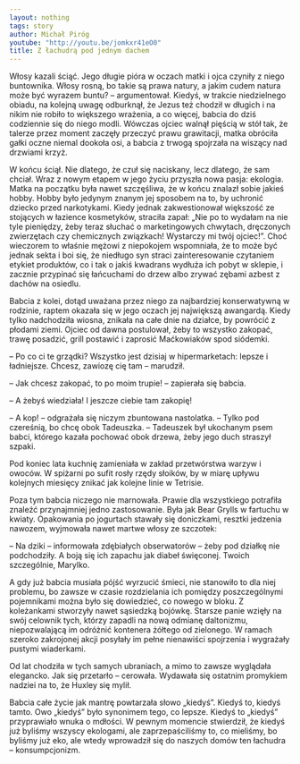 ```yaml
---
layout: nothing
tags: story
author: Michał Piróg
youtube: "http://youtu.be/jomkxr41eO0"
title: Z łachudrą pod jednym dachem
---
```

Włosy kazali ściąć. Jego długie pióra w oczach matki i ojca czyniły z niego buntownika. Włosy rosną, bo takie są prawa natury, a jakim cudem natura może być wyrazem buntu? – argumentował. Kiedyś, w trakcie niedzielnego obiadu, na kolejną uwagę odburknął, że Jezus też chodził w długich i na nikim nie robiło to większego wrażenia, a co więcej, babcia do dziś codziennie się do niego modli. Wówczas ojciec walnął pięścią w stół tak, że talerze przez moment zaczęły przeczyć prawu grawitacji, matka obróciła gałki oczne niemal dookoła osi, a babcia z trwogą spojrzała na wiszący nad drzwiami krzyż.

W końcu ściął. Nie dlatego, że czuł się naciskany, lecz dlatego, że sam chciał. Wraz z nowym etapem w jego życiu przyszła nowa pasja: ekologia. Matka na początku była nawet szczęśliwa, że w końcu znalazł sobie jakieś hobby. Hobby było jedynym znanym jej sposobem na to, by uchronić dziecko przed narkotykami. Kiedy jednak zakwestionował większość ze stojących w łazience kosmetyków, straciła zapał: „Nie po to wydałam na nie tyle pieniędzy, żeby teraz słuchać o marketingowych chwytach, dręczonych zwierzętach czy chemicznych związkach! Wystarczy mi twój ojciec!”. Choć wieczorem to właśnie mężowi z niepokojem wspomniała, że to może być jednak sekta i boi się, że niedługo syn straci zainteresowanie czytaniem etykiet produktów, co i tak o jakiś kwadrans wydłuża ich pobyt w sklepie, i zacznie przypinać się łańcuchami do drzew albo zrywać zębami azbest z dachów na osiedlu.

Babcia z kolei, dotąd uważana przez niego za najbardziej konserwatywną w rodzinie, raptem okazała się w jego oczach jej największą awangardą. Kiedy tylko nadchodziła wiosna, znikała na całe dnie na działce, by powrócić z płodami ziemi. Ojciec od dawna postulował, żeby to wszystko zakopać, trawę posadzić, grill postawić i zaprosić Maćkowiaków spod siódemki.

– Po co ci te grządki? Wszystko jest dzisiaj w hipermarketach: lepsze i ładniejsze. Chcesz, zawiozę cię tam – marudził.

– Jak chcesz zakopać, to po moim trupie! – zapierała się babcia.

– A żebyś wiedziała! I jeszcze ciebie tam zakopię!

– A kop! – odgrażała się niczym zbuntowana nastolatka. – Tylko pod czereśnią, bo chcę obok Tadeuszka. – Tadeuszek był ukochanym psem babci, którego kazała pochować obok drzewa, żeby jego duch straszył szpaki.

Pod koniec lata kuchnię zamieniała w zakład przetwórstwa warzyw i owoców. W spiżarni po sufit rosły rzędy słoików, by w miarę upływu kolejnych miesięcy znikać jak kolejne linie w Tetrisie.

Poza tym babcia niczego nie marnowała. Prawie dla wszystkiego potrafiła znaleźć przynajmniej jedno zastosowanie. Była jak Bear Grylls w fartuchu w kwiaty. Opakowania po jogurtach stawały się doniczkami, resztki jedzenia nawozem, wyjmowała nawet martwe włosy ze szczotek:

– Na dziki – informowała zdębiałych obserwatorów – żeby pod działkę nie podchodziły. A boją się ich zapachu jak diabeł święconej. Twoich szczególnie, Marylko.

A gdy już babcia musiała pójść wyrzucić śmieci, nie stanowiło to dla niej problemu, bo zawsze w czasie rozdzielania ich pomiędzy poszczególnymi pojemnikami można było się dowiedzieć, co nowego w bloku. Z koleżankami stworzyły nawet sąsiedzką bojówkę. Starsze panie wzięły na swój celownik tych, którzy zapadli na nową odmianę daltonizmu, niepozwalającą im odróżnić kontenera żółtego od zielonego. W ramach szeroko zakrojonej akcji posyłały im pełne nienawiści spojrzenia i wygrażały pustymi wiaderkami.

Od lat chodziła w tych samych ubraniach, a mimo to zawsze wyglądała elegancko. Jak się przetarło – cerowała. Wydawała się ostatnim promykiem nadziei na to, że Huxley się mylił.

Babcia całe życie jak mantrę powtarzała słowo „kiedyś”. Kiedyś to, kiedyś tamto. Owo „kiedyś” było synonimem tego, co lepsze. Kiedyś to „kiedyś” przyprawiało wnuka o mdłości. W pewnym momencie stwierdził, że kiedyś już byliśmy wszyscy ekologami, ale zaprzepaściliśmy to, co mieliśmy, bo byliśmy już eko, ale wtedy wprowadził się do naszych domów ten łachudra – konsumpcjonizm.
